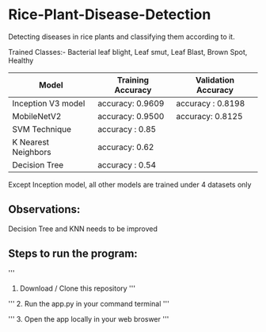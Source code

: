 # Rice-Plant-Disease-Detection
Detecting diseases in rice plants and classifying them according to it.

Trained Classes:- Bacterial leaf blight, Leaf smut, Leaf Blast, Brown Spot, Healthy

| Model  | Training Accuracy | Validation Accuracy | 
| ------------- | ------------- | ------------|
| Inception V3 model  |  accuracy: 0.9609  |   accuracy : 0.8198     | 
| MobileNetV2 |   accuracy: 0.9500    | accuracy: 0.8125   |
| SVM Technique |     accuracy : 0.85            |       |
| K Nearest Neighbors |  accuracy: 0.62      |        |
| Decision Tree |     accuracy :  0.54         |          |

Except Inception model, all other models are trained under 4 datasets only

## Observations:
 
Decision  Tree and KNN needs to be improved

## Steps to run the program:

'''
1. Download / Clone this repository
'''

'''
2. Run the app.py in your command terminal
'''

'''
3. Open the app locally in your web broswer
'''
